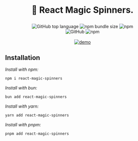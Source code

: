# <p align = "center">🚀 React Magic Spinners.</p>

<div align = "center">
<img alt="GitHub top language" src="https://img.shields.io/github/languages/top/kavindu-mane/react-magic-spinners">
<img alt="npm bundle size" src="https://img.shields.io/bundlephobia/min/react-magic-spinners">
<img alt="npm" src="https://img.shields.io/npm/v/react-magic-spinners?label=npm%20version">
<br/>
<img alt="GitHub" src="https://img.shields.io/github/license/kavindu-mane/react-magic-spinners?color=success">
<img alt="npm" src="https://img.shields.io/npm/dt/react-magic-spinners">
</div>

<br/>
<div align = "center">
<a href = "https://www.kavindu.me/projects/react-magic-spinners" alt = "demo" ><img src = "https://img.shields.io/badge/_DEMO_-%2303C988.svg?style=for-the-badge&&logoColor=white" alt = "demo"/></a>
 </div>
 
## Installation
_Install with npm:_

```bash
npm i react-magic-spinners
```

_Install with bun:_

```bash
bun add react-magic-spinners
```

_Install with yarn:_

```bash
yarn add react-magic-spinners
```

_Install with pnpm:_

```bash
pnpm add react-magic-spinners
```
